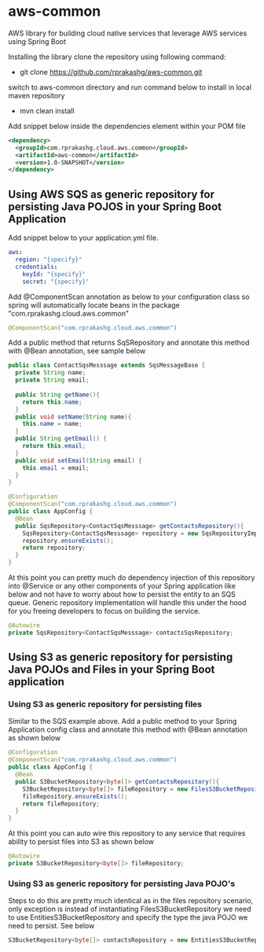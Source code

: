 # aws-common
AWS library for building cloud native services that leverage AWS services using Spring Boot

Installing the library
clone the repository using following command: 
* git clone https://github.com/rprakashg/aws-common.git

switch to aws-common directory and run command below to install in local maven repository
* mvn clean install

Add snippet below inside the dependencies element within your POM file
```xml
<dependency>
  <groupId>com.rprakashg.cloud.aws.common</groupId>
  <artifactId>aws-common</artifactId>
  <version>1.0-SNAPSHOT</version>
</dependency>
```

## Using AWS SQS as generic repository for persisting Java POJOS in your Spring Boot Application
Add snippet below to your application.yml file.
```yml
aws:
  region: "{specify}"
  credentials:
    keyId: "{specify}"
    secret: "{specify}"
```
Add @ComponentScan annotation as below to your configuration class so spring will automatically locate beans in the package "com.rprakashg.cloud.aws.common"
```java
@ComponentScan("com.rprakashg.cloud.aws.common")
```
Add a public method that returns SqSRepository<T> and annotate this method with @Bean annotation, see sample below
```java
public class ContactSqsMesssage extends SqsMessageBase {
  private String name;
  private String email;
  
  public String getName(){
    return this.name;
  }
  public void setName(String name){
    this.name = name;
  }
  public String getEmail() {
    return this.email;
  }
  public void setEmail(String email) {
    this.email = email;
  }
}

@Configuration
@ComponentScan("com.rprakashg.cloud.aws.common")
public class AppConfig {
  @Bean
  public SqsRepository<ContactSqsMesssage> getContactsRepository(){
    SqsRepository<ContactSqsMesssage> repository = new SqsRepositoryImpl<>(ContactSqsMesssage.class, "contacts", 200);
    repository.ensureExists();
    return repository;
  }
}

```
At this point you can pretty much do dependency injection of this repository into @Service or any other components of your Spring application like below
and not have to worry about how to persist the entity to an SQS queue. Generic repository implementation will handle this under the hood for you freeing
developers to focus on building the service.
```java
@Autowire
private SqsRepository<ContactSqsMesssage> contactsSqsRepository;
```
## Using S3 as generic repository for persisting Java POJOs and Files in your Spring Boot application
### Using S3 as generic repository for persisting files
Similar to the SQS example above. 
Add a public method to your Spring Application config class and annotate this method with @Bean annotation as shown below
```java
@Configuration
@ComponentScan("com.rprakashg.cloud.aws.common")
public class AppConfig {
  @Bean
  public S3BucketRepository<byte[]> getContactsRepository(){
    S3BucketRepository<byte[]> fileRepository = new FilesS3BucketRepository("images", "application/png", false);
    fileRepository.ensureExists();
    return fileRepository;
  }
}
```
At this point you can auto wire this repository to any service that requires ability to persist files into S3 as shown below
```java
@Autowire
private S3BucketRepository<byte[]> fileRepository;
```
### Using S3 as generic repository for persisting Java POJO's 
Steps to do this are pretty much identical as in the files repository scenario, only exception is instead of instantiating FilesS3BucketRepository we need to use EntitiesS3BucketRepository and specify the type the java POJO we need to persist. See below
```java
S3BucketRepository<byte[]> contactsRepository = new EntitiesS3BucketRepository<Contact>(Contact.class, "contacts", false);
```

